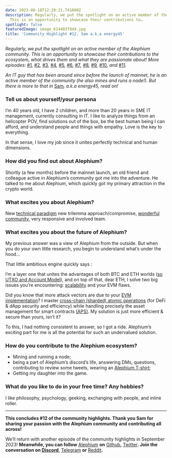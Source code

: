 ```yaml
---
date: 2023-08-18T12:29:21.741000Z
description: Regularly, we put the spotlight on an active member of the Alephium community.
  This is an opportunity to showcase their contributions to…
spotlight: false
featuredImage: image_614403f8d4.jpg
title: 'Community Highlight #12, Sam a.k.a energy45'
---
```


_Regularly, we put the spotlight on an active member of the Alephium community. This is an opportunity to showcase their contributions to the ecosystem, what drives them and what they are passionate about! More episodes:_ [#1](/news/post/community-highlight-wilhelm-k%C3%A4llstr%C3%B6m-aka-oracleuggla-81d3938c5692)_,_ [#2](/news/post/community-highlight-cgi-bin-c102cc106f19)_,_ [#3](/news/post/community-highlight-3-digdug-48a7ec868504)_,_ [#4](/news/post/community-highlight-4-montail-e24fd88882a0)_,_ [#5](/news/post/community-highlight-5-txn-71c4fd76ffe8)_,_ [#6](/news/post/community-highlight-6-waldi-zkit-beats-37af1f6df3b8)_,_ [#7](/news/post/community-highlight-7-oheka-13d8b4ae025e)_,_ [#8](/news/post/community-highlight-8-jorge-438510785041)_,_ [#9](/news/post/community-highlight-9-dzhemsh-a0a4a98a8489)_,_ [#10](/news/post/community-highlight-10-lx-aka-lix-fde724cf8d81)_, and_ [#11](/news/post/community-highlight-11-dr-jekyll-165ab9a51880)_._

_An IT guy that has been around since before the launch of mainnet, he is an active member of the community (he also mines and runs a node!). But there is more to that in_ [Sam](http://www.linkedin.com/in/samuelberclaz)_, a.k.a energy45, read on!_

### Tell us about yourself/your persona

I’m 40 years old, I have 2 children, and more than 20 years in SME IT management, currently consulting in IT. I like to analyze things from an helicopter POV, find solutions out of the box, be the best human being I can afford, and understand people and things with empathy. Love is the key to everything.

In that sense, I love my job since it unites perfectly technical and human dimensions.

### How did you find out about Alephium?

Shortly (a few months) before the mainnet launch, an old friend and colleague active in Alephium’s community got me into the adventure. He talked to me about Alephium, which quickly got my primary attraction in the crypto world.

### What excites you about Alephium?

New [technical paradigm](/) new trilemma approach/compromise, [wonderful community](/discord), very responsive and involved team.

### What excites you about the future of Alephium?

My previous answer was a view of Alephium from the outside. But when you do your own little research, you begin to understand what’s under the hood…

That little ambitious engine quickly says :

I’m a layer one that unites the advantages of both BTC and ETH worlds ([so UTXO and Account Model](/news/post/an-introduction-to-the-stateful-utxo-model-8de3b0f76749)), and on top of that, dear ETH, I solve two big issues you’re encountering: [scalability](/news/post/an-introduction-to-blockflow-alephiums-sharding-algorithm-bbbf318c3402) and your EVM flaws.

Did you know that more attack vectors are due to your [EVM implementation](/news/post/meet-alphred-a-virtual-machine-like-no-others-85ce86540025)? I master [cross-chain (sharded) atomic operations](https://twitter.com/alephium/status/1668272076992413697) (for DeFi & dApp security and efficiency) while handling precisely the asset management for smart contracts [(APS)](/news/post/alephiums-aps-eliminating-evm-token-approval-risks-5407e7e70a33). My solution is just more efficient & secure than yours, isn’t it?

To this, I had nothing consistent to answer, so I got a ride. Alephium’s exciting part for me is all the potential for such an undervalued solution.

### How do you contribute to the Alephium ecosystem?

- Mining and running a node;
- being a part of Alephium’s discord’s life, answering DMs, questions, contributing to review some tweets, wearing an [Alephium T-shirt](https://alephium.myspreadshop.ch/);
- Getting my daughter into the game.

### What do you like to do in your free time? Any hobbies?

I like philosophy, psychology, geeking, exchanging with people, and inline roller.

---

**This concludes \#12 of the community highlights. Thank you Sam for sharing your passion with the Alephium community and contributing all across!**

We’ll return with another episode of the community highlights in September 2023! **Meanwhile, you can follow** [Alephium](/) **on** [Github](https://github.com/alephium/)**,** [Twitter](https://twitter.com/alephium)**. Join the conversation on [Discord](/discord)**, [Telegram](https://t.me/alephiumgroup) **or** [Reddit](https://www.reddit.com/r/alephium)**.**
